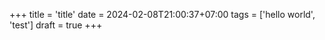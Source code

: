 +++
title = 'title'
date = 2024-02-08T21:00:37+07:00
tags = ['hello world', 'test']
draft = true
+++
